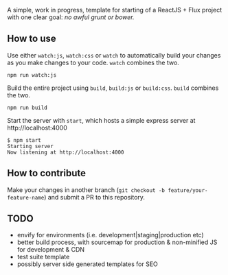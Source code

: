 A simple, work in progress, template for starting of a ReactJS + Flux project with one clear goal: *no awful grunt or bower.*

## How to use
Use either `watch:js`, `watch:css` or `watch` to automatically build your changes as you make changes to your code. `watch` combines the two.

```
npm run watch:js
```

Build the entire project using `build`, `build:js` or `build:css`. `build` combines the two.

```
npm run build
```

Start the server with `start`, which hosts a simple express server at http://localhost:4000 

```
$ npm start
Starting server
Now listening at http://localhost:4000
```


## How to contribute
Make your changes in another branch (`git checkout -b feature/your-feature-name`) and submit a PR to this repository.

## TODO
- envify for environments (i.e. development|staging|production etc)
- better build process, with sourcemap for production & non-minified JS for development & CDN
- test suite template
- possibly server side generated templates for SEO
